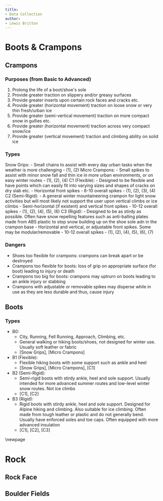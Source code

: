 ```yaml
---
title:
- Data Collection
author:
- Lewis Britton
---
```


# Boots \& Crampons

## Crampons

### Purposes (from Basic to Advanced)

1) Prolong the life of a boot/shoe's sole
2) Provide greater traction on slippery and/or greasy surfaces
3) Provide greater inserts upon certain rock faces and cracks etc.
4) Provide greater (horizontal movement) traction on loose snow or very thin fresh/urban ice
5) Provide greater (semi-vertical movement) traction on more compact snow in gullies etc.
6) Provide greater (horizontal movement) traction across very compact snow/ice
7) Provide greater (vertical movement) traction and climbing ability on solid ice

### Types

Snow Grips:
	- Small chains to assist with every day urban tasks when the weather is more challenging
	- (1), (2)
Micro Crampons:
	- Small spikes to assist with minor snow fall and thin ice in more urban environments, or on easy winter routes
	- (1), (2), (4)
C1 (Flexible):
	- Designed to be flexible and have points which can easily fit into varying sizes and shapes of cracks on dry slab etc.
	- Horizontal front spikes
	- 6-10 overall spikes
	- (1), (2), (3), (4)
C2 (Semi-Rigid):
	- A general winter mountaineering crampon for light snow activities but will most likely not support the user upon vertical climbs or ice climbs
	- Semi-horizontal (if existent) and vertical front spikes
	- 10-12 overall spikes
	- (1), (2), (4), (5), (6)
C3 (Rigid):
	- Designed to be as stirdy as possible. Often have snow repelling features such as anti-balling plates made from ABS plastic to stop snow building up on the shoe sole adn in the crampon base
	- Horizontal and vertical, or adjustable front spikes. Some may be modular/removable
	- 10-12 overall spikes
	- (1), (2), (4), (5), (6), (7)

### Dangers

* Shoes too flexible for crampons: crampons can break apart or be destroyed
* Crampons too flexible for boots: loss of grip on appropriate surface (for boot) leading to injury or death
* Crampons too big for boots: crampons may uptrurn on boots leading to an ankle injury or stabbing
* Crampons with adjustable or removable spikes may disperse while in use as they are less durable and thus, cause injury

## Boots

### Types

* B0:
	- City, Running, Fell Running, Approach, Climbing, etc.
	- General walking or hiking boots/shoes, not designed for winter use. Usually soft leather or fabric
	- [Snow Grips], [Micro Crampons]
* B1 (Flexible):
	- Flexible hiking boots with some support such as ankle and heel
	- [Snow Grips], [Micro Crampons], [C1]
* B2 (Semi-Rigid):
	- Semi-rigid boots with stirdy ankle, heel and sole support. Usually intended for more advanced summer routes and low-level winter snow routes. Not ice climbs
	- [C1], [C2]
* B3 (Rigid):
	- Rigid boots with stirdy ankle, heel and sole support. Designed for Alpine hiking and climbing. Also suitable for ice climbing. Often made from tough leather or plastic and do not generally bend. Usually have enforced soles and toe caps. Often equipped with more advanced insulation
	- [C1], [C2], [C3]

\newpage

# Rock

## Rock Face

## Boulder Fields
